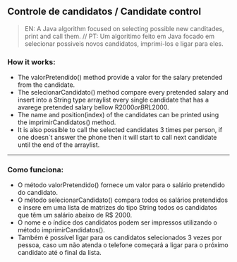 ## Controle de candidatos / Candidate control
> EN: A Java algorithm focused on selecting possible new canditades, print and call them. // PT: Um algoritimo feito em Java focado em selecionar possiveis novos candidatos, imprimi-los e ligar para eles.
###  How it works:
- The valorPretendido() method provide a valor for the salary pretended from the candidate.
- The selecionarCandidato() method compare every pretended salary and insert into a String type arraylist every single candidate that has a avarege pretended salary bellow R$2000 or BRL$2000.
- The name and position(index) of the candidates can be printed using the imprimirCandidatos() method.
- It is also possible to call the selected candidates 3 times per person, if one doesn`t answer the phone then it will start to call next candidate until the end of the arraylist.


---

### Como funciona:
- O método valorPretendido() fornece um valor para o salário pretendido do candidato.
- O método selecionarCandidato() compara todos os salários pretendidos e insere em uma lista de matrizes do tipo String todos os candidatos que têm um salário abaixo de R$ 2000.
- O nome e o índice dos candidatos podem ser impressos utilizando o método imprimirCandidatos().
- Também é possível ligar para os candidatos selecionados 3 vezes por pessoa, caso um não atenda o telefone começará a ligar para o próximo candidato até o final da lista.
